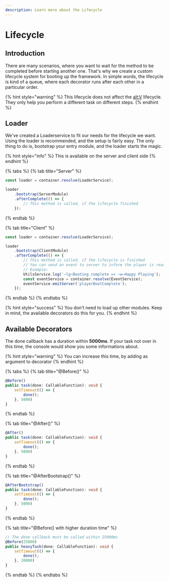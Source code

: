 ```yaml
---
description: Learn more about the Lifecycle
---
```


# Lifecycle

## Introduction

There are many scenarios, where you want to wait for the method to be completed before starting another one. That's why we create a custom lifecycle system for booting up the framework. In simple words, the lifecycle is kind of a queue, where each decorator runs after each other in a particular order.

{% hint style="warning" %}
This lifecycle does not affect the [alt:V](https://altv.mp/#/) lifecycle. They only help you perform a different task on different steps.
{% endhint %}

## Loader

We've created a Loaderservice to fit our needs for the lifecycle we want. Using the loader is recommended, and the setup is fairly easy. The only thing to do is, bootstrap your entry module, and the loader starts the magic.

{% hint style="info" %}
This is available on the server and client side
{% endhint %}

{% tabs %}
{% tab title="Server" %}
```typescript
const loader = container.resolve(LoaderService);

loader
    .bootstrap(ServerModule)
    .afterComplete(() => {
        // This method is called, if the lifecycle finished
    });
```
{% endtab %}

{% tab title="Client" %}
```typescript
const loader = container.resolve(LoaderService);

loader
    .bootstrap(ClientModule)
    .afterComplete(() => {
        // This method is called, if the lifecycle is finished
        // You can send an event to server to inform the player is ready
        // Example:
        UtilsService.log('~lg~Booting complete => ~w~Happy Playing');
        const eventService = container.resolve(EventService);
        eventService.emitServer('playerBootComplete');
    });
```
{% endtab %}
{% endtabs %}

{% hint style="success" %}
You don't need to load up other modules. Keep in mind, the available decorators do this for you.
{% endhint %}

## Available Decorators

The done callback has a duration within **5000ms**. If your task not over in this time, the console would show you some informations about.

{% hint style="warning" %}
You can increase this time, by adding as argument to decorator
{% endhint %}

{% tabs %}
{% tab title="@Before\(\)" %}
```typescript
@Before()
public task(done: CallableFunction): void {
    setTimeout(() => {
        done();
    }, 5000)
}
```
{% endtab %}

{% tab title="@After\(\)" %}
```typescript
@After()
public task(done: CallableFunction): void {
    setTimeout(() => {
        done();
    }, 5000)
}
```
{% endtab %}

{% tab title="@AfterBootstrap\(\)" %}
```typescript
@AfterBootstrap()
public task(done: CallableFunction): void {
    setTimeout(() => {
        done();
    }, 5000)
}
```
{% endtab %}

{% tab title="@Before\(\) with higher duration time" %}
```typescript
// The done callback must be called within 25000ms
@Before(25000)
public heavyTask(done: CallableFunction): void {
    setTimeout(() => {
        done();
    }, 20000)
}
```
{% endtab %}
{% endtabs %}

